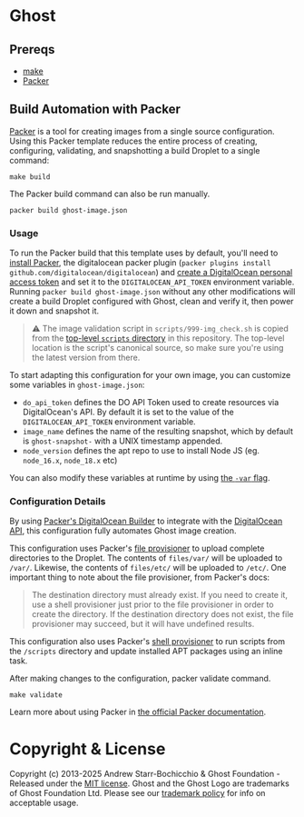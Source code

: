 # Ghost

## Prereqs

* [make](https://www.gnu.org/software/make/)
* [Packer](https://www.packer.io/intro/index.html)

## Build Automation with Packer

[Packer](https://www.packer.io/intro/index.html) is a tool for creating images from a single source configuration. Using this Packer template reduces the entire process of creating, configuring, validating, and snapshotting a build Droplet to a single command:

```
make build
```

The Packer build command can also be run manually.

```
packer build ghost-image.json
```

### Usage

To run the Packer build that this template uses by default, you'll need to [install Packer](https://www.packer.io/intro/getting-started/install.html), the digitalocean packer plugin (`packer plugins install github.com/digitalocean/digitalocean`) and [create a DigitalOcean personal access token](https://www.digitalocean.com/docs/api/create-personal-access-token/) and set it to the `DIGITALOCEAN_API_TOKEN` environment variable. Running `packer build ghost-image.json` without any other modifications will create a build Droplet configured with Ghost, clean and verify it, then power it down and snapshot it.

> ⚠️ The image validation script in `scripts/999-img_check.sh` is copied from the [top-level `scripts` directory](../scripts) in this repository. The top-level location is the script's canonical source, so make sure you're using the latest version from there.

To start adapting this configuration for your own image, you can customize some variables in `ghost-image.json`:

* `do_api_token` defines the DO API Token used to create resources via DigitalOcean's API. By default it is set to the value of the `DIGITALOCEAN_API_TOKEN` environment variable.
* `image_name` defines the name of the resulting snapshot, which by default is `ghost-snapshot-` with a UNIX timestamp appended.
* `node_version` defines the apt repo to use to install Node JS (eg. `node_16.x`, `node_18.x` etc)

You can also modify these variables at runtime by using [the `-var` flag](https://www.packer.io/docs/templates/user-variables.html#setting-variables).

### Configuration Details

By using [Packer's DigitalOcean Builder](https://www.packer.io/docs/builders/digitalocean.html) to integrate with the [DigitalOcean API](https://developers.digitalocean.com/), this configuration fully automates Ghost image creation.

This configuration uses Packer's [file provisioner](https://www.packer.io/docs/provisioners/file.html) to upload complete directories to the Droplet. The contents of `files/var/` will be uploaded to `/var/`. Likewise, the contents of `files/etc/` will be uploaded to `/etc/`. One important thing to note about the file provisioner, from Packer's docs:

> The destination directory must already exist. If you need to create it, use a shell provisioner just prior to the file provisioner in order to create the directory. If the destination directory does not exist, the file provisioner may succeed, but it will have undefined results.

This configuration also uses Packer's [shell provisioner](https://www.packer.io/docs/provisioners/shell.html) to run scripts from the `/scripts` directory and update installed APT packages using an inline task.

After making changes to the configuration, packer validate command.

```
make validate
```

Learn more about using Packer in [the official Packer documentation](https://www.packer.io/docs/index.html).

# Copyright & License

Copyright (c) 2013-2025 Andrew Starr-Bochicchio & Ghost Foundation - Released under the [MIT license](LICENSE). Ghost and the Ghost Logo are trademarks of Ghost Foundation Ltd. Please see our [trademark policy](https://ghost.org/trademark/) for info on acceptable usage.
